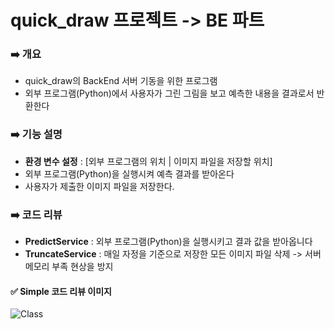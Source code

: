 # quick_draw 프로젝트 -> BE 파트

### ➡️ 개요 
- quick_draw의 BackEnd 서버 기동을 위한 프로그램
- 외부 프로그램(Python)에서 사용자가 그린 그림을 보고 예측한 내용을 결과로서 반환한다

### ➡️ 기능 설명
- **환경 변수 설정** : [외부 프로그램의 위치 | 이미지 파일을 저장할 위치]
- 외부 프로그램(Python)을 실행시켜 예측 결과를 받아온다
- 사용자가 제출한 이미지 파일을 저장한다.

### ➡️ 코드 리뷰
- **PredictService** : 외부 프로그램(Python)을 실행시키고 결과 값을 받아옵니다
- **TruncateService** : 매일 자정을 기준으로 저장한 모든 이미지 파일 삭제 -> 서버 메모리 부족 현상을 방지

#### ✅ Simple 코드 리뷰 이미지
![Class]([https://github.com/KimMarinet/quick_draw_be/blob/master/Class%20Diagram.png](https://github.com/KimMarinet/quick_draw_be/blob/master/img/Class%20Diagram.png))
